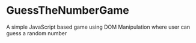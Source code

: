 # GuessTheNumberGame
A simple JavaScript based game using DOM Manipulation where user can guess a random number

